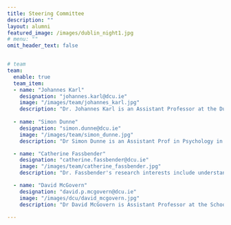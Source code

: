 ```yaml
---
title: Steering Committee
description: ""
layout: alumni
featured_image: /images/dublin_night1.jpg
# menu: ""
omit_header_text: false


# team
team:
  enable: true
  team_item:
  - name: "Johannes Karl"
    designation: "johannes.karl@dcu.ie"
    image: "/images/team/johannes_karl.jpg"
    description: "Dr. Johannes Karl is an Assistant Professor at the Dublin City University. His current work broadly focuses on the origin and expression of individual differences in personality, values, and mindfulness. He has published on cross-cultural approaches to mindfulness, cross-temporal investigations of personality in literature using text mining, and network-perspectives on individual differences. His ongoing research projects include quantitative approaches to philosophy as way of live, the use of network statistics in cross-cultural psychology, and state-trait interactions of mindfulness."
    
  - name: "Simon Dunne"
    designation: "simon.dunne@dcu.ie"
    image: "/images/team/simon_dunne.jpg"
    description: "Dr Simon Dunne is an Assistant Prof in Psychology in the School of Psychology in the Faculty of Science and Health in DCU. His primary research interests include cancer survivorship, psycho-oncology, existential issues in health and illness, the body and self in illness and wellness and stigma/discrimination of marginalised groups. He is a Principal Investigator in the Psycho-Oncology/Cancer Survivorship stream of the DCU Cancer Research Group, is part of the steering group of the Irish Psycho-Social Oncology Network (IPSON) and has been Principal Investigator or co-investigator on a number of research projects funded by the Health Research Board, Irish Research Council and Irish Cancer Society. His research draws upon quantitative, qualitative and mixed methodologies and he is particularly interested in the interface between open science and ethics in the context of processing sensitive data."

  - name: "Catherine Fassbender"
    designation: "catherine.fassbender@dcu.ie"
    image: "/images/team/catherine_fassbender.jpg"
    description: "Dr. Fassbender's research interests include understanding the neural correlates of cognitive control processes in clinical disorders, examining cognition and reward processing following long-term substance abuse, determining neural risk factors for relapse from sobriety in substance users and examining the neural and behavioural risk factors for substance abuse in adolescents.  She conducts her research using behavioural, functional neuroimaging and electrophysiological methods. Dr. Fassbender’s goal is to better understand the cognitive impairments in clinical disorders in order to inform targeted treatments. She is also interested in identifying patterns of brain and behaviour function that will inform the early identification of individuals vulnerable to substance dependence with the goal of prevention."

  - name: "David McGovern"
    designation: "david.p.mcgovern@dcu.ie"
    image: "/images/dcu/david_mcgovern.jpg"
    description: "Dr David McGovern is Assistant Professor at the School of Psychology, Dublin City University. David is a cognitive neuroscientist and psychologist with specific interests in perceptual decision-making, perceptual learning and multisensory perception, and how these processes change through natural and pathological ageing. To further our understanding of these cognitive functions, David uses a combination of psychophysical and brain imaging (mainly EEG) techniques. Where possible, the resulting data are verified through simulations derived from biologically-plausible computational models."

---
```

